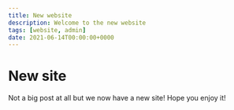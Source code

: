```yaml
---
title: New website
description: Welcome to the new website
tags: [website, admin]
date: 2021-06-14T00:00:00+0000
---
```


New site
========

Not a big post at all but we now have a new site! Hope you enjoy it!
